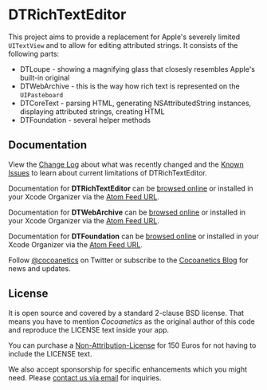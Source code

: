 DTRichTextEditor
================

This project aims to provide a replacement for Apple's severely limited `UITextView` and to allow for editing attributed strings. It consists of the following parts:

- DTLoupe - showing a magnifying glass that closesly resembles Apple's built-in original
- DTWebArchive - this is the way how rich text is represented on the `UIPasteboard`
- DTCoreText - parsing HTML, generating NSAttributedString instances, displaying attributed strings, creating HTML
- DTFoundation - several helper methods

Documentation
-------------

View the [Change Log](docs/Change%20Log.html) about what was recently changed and the [Known Issues](docs/Known%20Issues.html) to learn about current limitations of DTRichTextEditor.

Documentation for **DTRichTextEditor** can be [browsed online](https://docs.cocoanetics.com/DTRichTextEditor) or installed in your Xcode Organizer via the [Atom Feed URL](https://docs.cocoanetics.com/DTRichTextEditor/DTRichTextEditor.atom).

Documentation for **DTWebArchive** can be [browsed online](http://cocoanetics.github.com/DTWebArchive) or installed in your Xcode Organizer via the [Atom Feed URL](http://cocoanetics.github.com/DTWebArchive/DTWebArchive.atom).

Documentation for **DTFoundation** can be [browsed online](http://cocoanetics.github.com/DTFoundation) or installed in your Xcode Organizer via the [Atom Feed URL](http://cocoanetics.github.com/DTFoundation/DTFoundation.atom).

Follow [@cocoanetics](http://twitter.com/cocoanetics) on Twitter or subscribe to the [Cocoanetics Blog](http://www.cocoanetics.com) for news and updates.

License
-------

It is open source and covered by a standard 2-clause BSD license. That means you have to mention *Cocoanetics* as the original author of this code and reproduce the LICENSE text inside your app. 

You can purchase a [Non-Attribution-License](https://www.cocoanetics.com/order/?product_id=DTRichTextEditor) for 150 Euros for not having to include the LICENSE text.

We also accept sponsorship for specific enhancements which you might need. Please [contact us via email](mailto:oliver@cocoanetics.com?subject=DTRichTextEditor) for inquiries.
